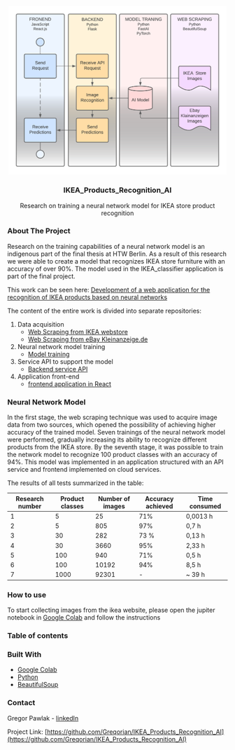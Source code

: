
<!-- PROJECT LOGO -->
<br />
<p align="center">
<img src="project_parts2.png" width="500"> 
  <h3 align="center">IKEA_Products_Recognition_AI</h3>

  <p align="center">
   Research on training a neural network model for IKEA store product recognition
  </p>
</p>


<!-- ABOUT THE PROJECT -->
### About The Project

Research on the training capabilities of a neural network model is an indigenous part of the final thesis at HTW Berlin. As a result of this research we were able to create a model that recognizes IKEA store furniture with an accuracy of over 90%. 
The model used in the IKEA_classifier application is part of the final project.

This work can be seen here: [Development of a web application for the recognition 
of IKEA products based on neural networks](https://docs.google.com/document/d/1APf5llBDAKWvc0GtJMNoXp0jBHCsVX-7/edit?usp=sharing&ouid=111051527142046808483&rtpof=true&sd=true)

The content of the entire work is divided into separate repositories:
1. Data acquisition
    - [Web Scraping from IKEA webstore](https://github.com/Greqorian/IKEAcom_Image_Scraper)
    - [Web Scraping from eBay Kleinanzeige.de](https://github.com/Greqorian/Ebay_Kleinanzeige_Image_Scraper)
3. Neural network model training
    - [Model training](https://github.com/Greqorian/IKEA_Products_Recognition_AI)
5. Service API to support the model
    - [Backend service API](https://github.com/Greqorian/IKEA_classifier)
7. Application front-end 
    - [frontend application in React](https://github.com/Greqorian/IKEA_classifier_frontend) 


### Neural Network Model

In the first stage, the web scraping technique was used to acquire image data from two sources, which opened the possibility of achieving higher accuracy of the trained model. Seven trainings of the neural network model were performed, gradually increasing its ability to recognize different products from the IKEA store. By the seventh stage, it was possible to train the network model to recognize 100 product classes with an accuracy of 94%. This model was implemented in an application structured with an API service and frontend implemented on cloud services. 

The results of all tests summarized in the table:

| Research number | Product classes | Number of images | Accuracy achieved | Time consumed |
|-----------------|-----------------|------------------|-------------------|---------------|
| 1               | 5               | 25               | 71%               | 0,0013 h      |
| 2               | 5               | 805              | 97%               | 0,7 h         |
| 3               | 30              | 282              | 73 %              | 0,13 h        |
| 4               | 30              | 3660             | 95%               | 2,33 h        |
| 5               | 100             | 940              | 71%               | 0,5 h         |
| 6               | 100             | 10192            | 94%               | 8,5 h         |
| 7               | 1000            | 92301            | -                 | ~ 39 h        |



### How to use

To start collecting images from the ikea website, please open the jupiter notebook in [Google Colab](https://colab.research.google.com/drive/1hOcuZJ_1B5fV5EHMvxtlfyTGhy_meC1z?usp=sharing) and follow the instructions

### Table of contents




### Built With

* [Google Colab](https://colab.research.google.com/)
* [Python](https://www.python.org/)
* [BeautifulSoup](https://www.crummy.com/software/BeautifulSoup/bs4/doc/#)

<!-- CONTACT -->
### Contact

Gregor Pawlak - [linkedIn](https://www.linkedin.com/in/grzegorz-pawlak/) 

Project Link: [https://github.com/Greqorian/IKEA_Products_Recognition_AI](https://github.com/Greqorian/IKEA_Products_Recognition_AI)
